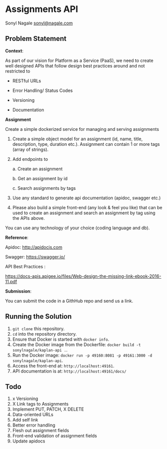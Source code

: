 # Assignments API

Sonyl Nagale <sonyl@nagale.com>

## Problem Statement

**Context**:

As part of our vision for Platform as a Service (PaaS),  we need to create well designed APIs that follow design best practices around and not restricted to

- RESTful URLs

- Error Handling/ Status Codes

- Versioning

- Documentation


**Assignment**

Create a simple dockerized service for managing and serving assignments

1. Create a simple object model for an assignment (id, name, title, description, type, duration etc.). Assignment can contain 1 or more tags (array of strings).

2. Add endpoints to

   a. Create an assignment

   b. Get an assignment by id

   c. Search assignments by tags

3. Use any standard to generate api documentation (apidoc, swagger etc.)



4. Please also build a simple front-end (any look & feel you like) that can be used to create an assignment and search an assignment by tag using the APIs above.



You can use any technology of your choice (coding language and db).  


**Reference**:


Apidoc: http://apidocjs.com

Swagger: https://swagger.io/

API Best Practices :

https://docs-apis.apigee.io/files/Web-design-the-missing-link-ebook-2016-11.pdf


**Submission**:

You can submit the code in a GithHub repo and send us a link.


## Running the Solution

1. `git clone` this repository.
1. `cd` into the repository directory.
1. Ensure that Docker is started with `docker info`.
1. Create the Docker image from the Dockerfile:  `docker build -t sonylnagale/kaplan-api .`.
1. Run the Docker image: `docker run -p 49160:8081 -p 49161:3000 -d sonylnagale/kaplan-api`.
1. Access the front-end at: `http://localhost:49161`.
1. API documentation is at: `http://localhost:49161/docs/`


## Todo

1. x Versioning
1. X Link tags to Assignments
1. Implement PUT, PATCH, X DELETE
1. Data-oriented URLs
1. Add self link
1. Better error handling
1. Flesh out assignment fields
1. Front-end validation of assignment fields
1. Update apidocs
